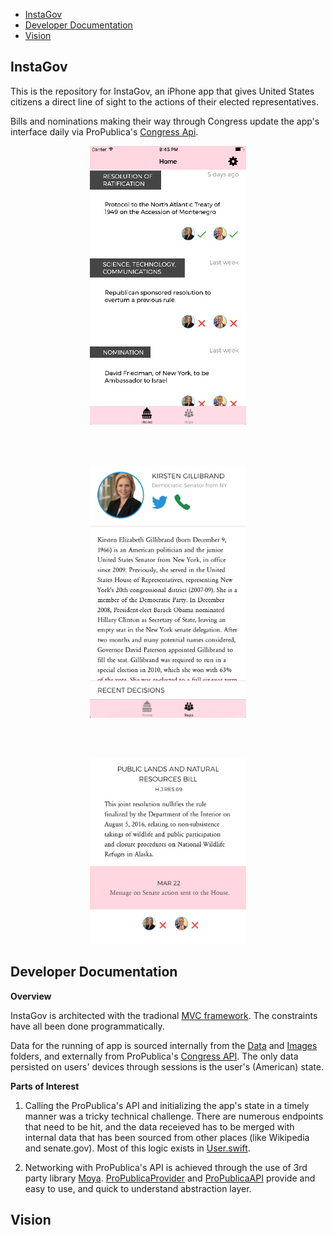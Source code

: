 - [InstaGov](#instagov)
- [Developer Documentation](#documentation)
- [Vision](#vision)

## <a name="instagov"></a> InstaGov

This is the repository for InstaGov, an iPhone app that gives United States citizens a direct line of sight to the actions of their elected representatives.  

Bills and nominations making their way through Congress update the app's interface daily via ProPublica's [Congress Api](https://www.propublica.org/datastore/api/propublica-congress-api).

<p align="center">
  <img src="/img/event_table.png" width="250" />
</p>
<br/><br/>
<p align="center">
  <img src="/img/rep_summary.png" width="250" />
</p>
<br/><br/>
<p align="center">
  <img src="/img/event_summary.png" width="250" />
</p>

## <a name="documentation"></a> Developer Documentation

**Overview**

InstaGov is architected with the tradional [MVC framework](https://en.wikipedia.org/wiki/Model%E2%80%93view%E2%80%93controller). The constraints have all been done programmatically.

Data for the running of app is sourced internally from the [Data](https://github.com/bencbernstein/Track-Your-Reps/tree/master/Track%20Your%20Reps/Lib/Data) and [Images](https://github.com/bencbernstein/Track-Your-Reps/tree/master/Track%20Your%20Reps/Assets.xcassets/Images) folders, and externally from ProPublica's [Congress API](https://www.propublica.org/datastore/api/propublica-congress-api). The only data persisted on users' devices through sessions is the user's (American) state.

**Parts of Interest**

1. Calling the ProPublica's API and initializing the app's state in a timely manner was a tricky technical challenge. There are numerous endpoints that need to be hit, and the data receieved has to be merged with internal data that has been sourced from other places (like Wikipedia and senate.gov).  Most of this logic exists in [User.swift](https://github.com/bencbernstein/Track-Your-Reps/blob/master/Track%20Your%20Reps/Models/User.swift).

2. Networking with ProPublica's API is achieved through the use of 3rd party library [Moya](https://github.com/Moya/Moya). [ProPublicaProvider](https://github.com/bencbernstein/Track-Your-Reps/blob/master/Track%20Your%20Reps/Networking/ProPublicaProvider.swift) and [ProPublicaAPI](https://github.com/bencbernstein/Track-Your-Reps/blob/master/Track%20Your%20Reps/Networking/ProPublicaAPI.swift) provide and easy to use, and quick to understand abstraction layer.

## <a name="vision"></a> Vision
